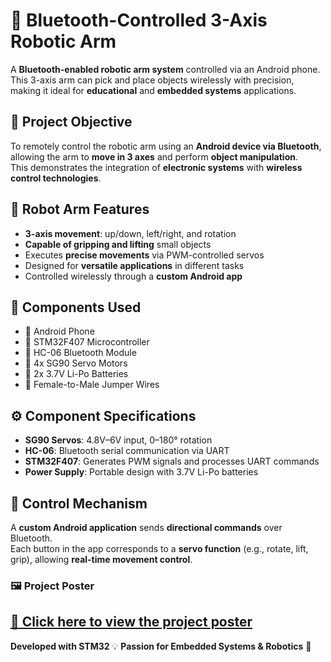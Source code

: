 # 🤖 Bluetooth-Controlled 3-Axis Robotic Arm

A **Bluetooth-enabled robotic arm system** controlled via an Android phone.  
This 3-axis arm can pick and place objects wirelessly with precision, making it ideal for **educational** and **embedded systems** applications.

## 🎯 Project Objective

To remotely control the robotic arm using an **Android device via Bluetooth**, allowing the arm to **move in 3 axes** and perform **object manipulation**.  
This demonstrates the integration of **electronic systems** with **wireless control technologies**.

## 🔩 Robot Arm Features

- **3-axis movement**: up/down, left/right, and rotation  
- **Capable of gripping and lifting** small objects  
- Executes **precise movements** via PWM-controlled servos  
- Designed for **versatile applications** in different tasks  
- Controlled wirelessly through a **custom Android app**

## 🔧 Components Used

- 📱 Android Phone  
- 🧠 STM32F407 Microcontroller  
- 📶 HC-06 Bluetooth Module  
- 🔄 4x SG90 Servo Motors  
- 🔋 2x 3.7V Li-Po Batteries  
- 🧵 Female-to-Male Jumper Wires  

## ⚙️ Component Specifications

- **SG90 Servos**: 4.8V–6V input, 0–180° rotation  
- **HC-06**: Bluetooth serial communication via UART  
- **STM32F407**: Generates PWM signals and processes UART commands  
- **Power Supply**: Portable design with 3.7V Li-Po batteries  

## 📱 Control Mechanism

A **custom Android application** sends **directional commands** over Bluetooth.  
Each button in the app corresponds to a **servo function** (e.g., rotate, lift, grip), allowing **real-time movement control**.

### 🖼 Project Poster  
[📄 Click here to view the project poster](3EksenliRobotKol.jpg)
---

**Developed with STM32** 💡 **Passion for Embedded Systems & Robotics** 🤖


